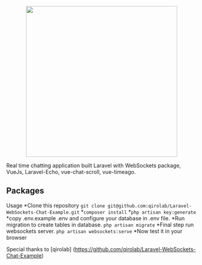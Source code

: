 <p align="center"><img src="https://ibb.co/C7ZWh9m" width="400"></p>

Real time chatting application built Laravel with WebSockets package, VueJs, Laravel-Echo, vue-chat-scroll, vue-timeago.

## Packages



Usage
*Clone this repository `git clone git@github.com:qirolab/Laravel-WebSockets-Chat-Example.git`
*`composer install`
*`php artisan key:generate`
*copy .env.example .env and configure your database in .env file.
*Run migration to create tables in database. `php artisan migrate`
*Final step run websockets server. `php artisan websockets:serve`
*Now test it in your browser

Special thanks to [qirolab] (https://github.com/qirolab/Laravel-WebSockets-Chat-Example)
